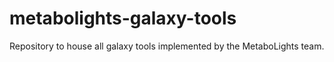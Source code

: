 # metabolights-galaxy-tools
Repository to house all galaxy tools implemented by the MetaboLights team.
